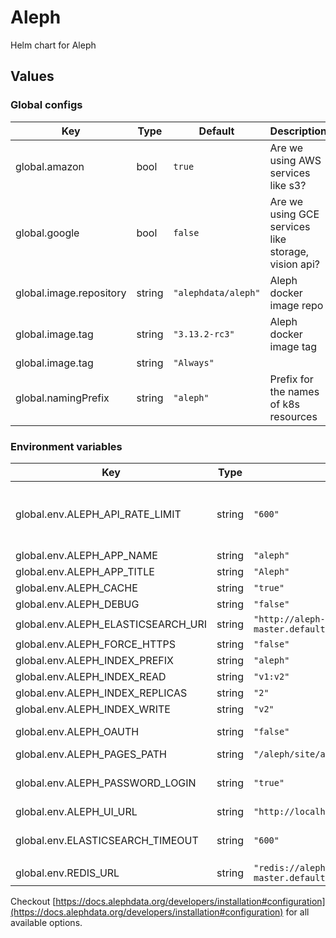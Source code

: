 # Aleph

Helm chart for Aleph

## Values

### Global configs

| Key                     | Type   | Default             | Description                                         |
| ----------------------- | ------ | ------------------- | --------------------------------------------------- |
| global.amazon           | bool   | `true`              | Are we using AWS services like s3?                  |
| global.google           | bool   | `false`             | Are we using GCE services like storage, vision api? |
| global.image.repository | string | `"alephdata/aleph"` | Aleph docker image repo                             |
| global.image.tag | string | `"3.13.2-rc3"` | Aleph docker image tag |
| global.image.tag        | string | `"Always"`          |                                                     |
| global.namingPrefix     | string | `"aleph"`           | Prefix for the names of k8s resources               |

### Environment variables

| Key                                | Type   | Default                                                         | Description                                     |
| ---------------------------------- | ------ | --------------------------------------------------------------- | ----------------------------------------------- |
| global.env.ALEPH_API_RATE_LIMIT    | string | `"600"`                                                         | API rate limiting (req/min for anonymous users) |
| global.env.ALEPH_APP_NAME          | string | `"aleph"`                                                       | App name                                        |
| global.env.ALEPH_APP_TITLE         | string | `"Aleph"`                                                       | App title                                       |
| global.env.ALEPH_CACHE             | string | `"true"`                                                        |                                                 |
| global.env.ALEPH_DEBUG             | string | `"false"`                                                       |                                                 |
| global.env.ALEPH_ELASTICSEARCH_URI | string | `"http://aleph-index-master.default.svc.cluster.local:9200"`    |                                                 |
| global.env.ALEPH_FORCE_HTTPS       | string | `"false"`                                                       |                                                 |
| global.env.ALEPH_INDEX_PREFIX      | string | `"aleph"`                                                       |                                                 |
| global.env.ALEPH_INDEX_READ        | string | `"v1:v2"`                                                       |                                                 |
| global.env.ALEPH_INDEX_REPLICAS    | string | `"2"`                                                           |                                                 |
| global.env.ALEPH_INDEX_WRITE       | string | `"v2"`                                                          |                                                 |
| global.env.ALEPH_OAUTH             | string | `"false"`                                                       | Enable OAuth login?                             |
| global.env.ALEPH_PAGES_PATH        | string | `"/aleph/site/aleph.occrp.org/pages"`                           |                                                 |
| global.env.ALEPH_PASSWORD_LOGIN    | string | `"true"`                                                        | Enable password login?                          |
| global.env.ALEPH_UI_URL            | string | `"http://localhost"`                                            |                                                 |
| global.env.ELASTICSEARCH_TIMEOUT   | string | `"600"`                                                         | Default elasticsearch timeout                   |
| global.env.REDIS_URL               | string | `"redis://aleph-redis-master.default.svc.cluster.local:6379/0"` | Redis url                                       |

Checkout [https://docs.alephdata.org/developers/installation#configuration](https://docs.alephdata.org/developers/installation#configuration) for all available options.
